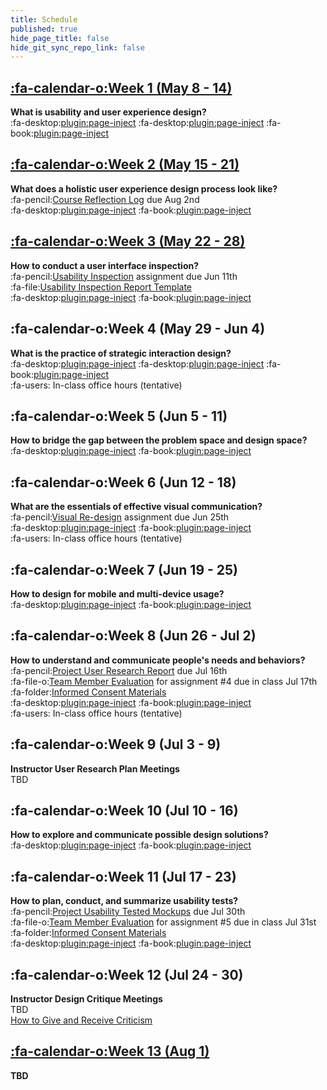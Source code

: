 ```yaml
---
title: Schedule
published: true
hide_page_title: false
hide_git_sync_repo_link: false
---
```


## [:fa-calendar-o:Week 1 (May 8 - 14)](/192/home/week-01)
**What is usability and user experience design?**  
:fa-desktop:[plugin:page-inject](/192/all-slides/week-01-1?template=partials/iframelinkonly)
:fa-desktop:[plugin:page-inject](/192/all-slides/week-01-2?template=partials/iframelinkonly)
:fa-book:[plugin:page-inject](/192/all-readings/week-01?template=partials/embedlycardlinkonly)  

## [:fa-calendar-o:Week 2 (May 15 - 21)](/192/home/week-02)
**What does a holistic user experience design process look like?**  
:fa-pencil:[Course Reflection Log](https://canvas.sfu.ca/courses/44038/assignments/347280) due Aug 2nd  
:fa-desktop:[plugin:page-inject](/192/all-slides/week-02?template=partials/iframelinkonly)
:fa-book:[plugin:page-inject](/192/all-readings/week-02?template=partials/embedlycardlinkonly)  

## [:fa-calendar-o:Week 3 (May 22 - 28)](/192/home/week-03)
**How to conduct a user interface inspection?**  
:fa-pencil:[Usability Inspection](https://canvas.sfu.ca/courses/44038/assignments/347284) assignment due Jun 11th  
:fa-file:[Usability Inspection Report Template](https://canvas.sfu.ca/courses/44038/files/folder/Handouts/Usability%20Inspection%20Report%20Template)  
:fa-desktop:[plugin:page-inject](/192/all-slides/week-03?template=partials/iframelinkonly)
:fa-book:[plugin:page-inject](/192/all-readings/week-03?template=partials/embedlycardlinkonly)  

## :fa-calendar-o:Week 4 (May 29 - Jun 4)
**What is the practice of strategic interaction design?**   
:fa-desktop:[plugin:page-inject](/192/all-slides/week-04-1?template=partials/iframelinkonly)
:fa-desktop:[plugin:page-inject](/192/all-slides/week-04-2?template=partials/iframelinkonly)
:fa-book:[plugin:page-inject](/192/all-readings/week-04?template=partials/embedlycardlinkonly)  
:fa-users: In-class office hours (tentative)

## :fa-calendar-o:Week 5 (Jun 5 - 11)
**How to bridge the gap between the problem space and design space?**   
:fa-desktop:[plugin:page-inject](/192/all-slides/week-05?template=partials/iframelinkonly)
:fa-book:[plugin:page-inject](/192/all-readings/week-05?template=partials/embedlycardlinkonly)  

## :fa-calendar-o:Week 6 (Jun 12 - 18)
**What are the essentials of effective visual communication?**   
:fa-pencil:[Visual Re-design](#) assignment due Jun 25th  
:fa-desktop:[plugin:page-inject](/192/all-slides/week-06?template=partials/iframelinkonly)
:fa-book:[plugin:page-inject](/192/all-readings/week-06?template=partials/embedlycardlinkonly)  
:fa-users: In-class office hours (tentative)  

## :fa-calendar-o:Week 7 (Jun 19 - 25)
**How to design for mobile and multi-device usage?**  
:fa-desktop:[plugin:page-inject](/192/all-slides/week-07?template=partials/iframelinkonly)
:fa-book:[plugin:page-inject](/192/all-readings/week-07?template=partials/embedlycardlinkonly)  

## :fa-calendar-o:Week 8 (Jun 26 - Jul 2)
**How to understand and communicate people's needs and behaviors?**   
:fa-pencil:[Project User Research Report](#) due Jul 16th  
:fa-file-o:[Team Member Evaluation](#) for  assignment #4 due in class Jul 17th  
:fa-folder:[Informed Consent Materials](#)  
:fa-desktop:[plugin:page-inject](/192/all-slides/week-08?template=partials/iframelinkonly)
:fa-book:[plugin:page-inject](/192/all-readings/week-08?template=partials/embedlycardlinkonly)  
:fa-users: In-class office hours (tentative)  

## :fa-calendar-o:Week 9 (Jul 3 - 9)
**Instructor User Research Plan Meetings**  
TBD

## :fa-calendar-o:Week 10 (Jul 10 - 16)
**How to explore and communicate possible design solutions?**  
:fa-desktop:[plugin:page-inject](/192/all-slides/week-10?template=partials/iframelinkonly)
:fa-book:[plugin:page-inject](/192/all-readings/week-10?template=partials/embedlycardlinkonly)  

## :fa-calendar-o:Week 11 (Jul 17 - 23)
**How to plan, conduct, and summarize usability tests?**   
:fa-pencil:[Project Usability Tested Mockups](#) due Jul 30th  
:fa-file-o:[Team Member Evaluation](#) for assignment #5 due in class Jul 31st  
:fa-folder:[Informed Consent Materials](#)  
:fa-desktop:[plugin:page-inject](/192/all-slides/week-11?template=partials/iframelinkonly)
:fa-book:[plugin:page-inject](/192/all-readings/week-11?template=partials/embedlycardlinkonly)  

## :fa-calendar-o:Week 12 (Jul 24 - 30)
**Instructor Design Critique Meetings**  
TBD  
<i class="fa fa-book" aria-hidden="true"></i> [How to Give and Receive Criticism](http://scottberkun.com/essays/35-how-to-give-and-receive-criticism/)

## [:fa-calendar-o:Week 13 (Aug 1)](/192/home/week-13)
**TBD**  
